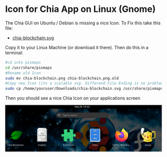 # Icon for Chia App on Linux (Gnome)

The Chia GUI on Ubuntu / Debian is missing a nice Icon. To Fix this take this file:

- [chia-blockchain.svg](files/chia-blockchain.svg)

Copy it to your Linux Machine (or download it there). Then do this in a terminal:

```bash
#cd into pixmaps
cd /usr/share/pixmaps
#Rename old Icon
sudo mv chia-blockchain.png chia-blockchain.png.old
#Copy new Icon (its a scalable svg. Differend File Ending is no problem)
sudo cp /home/youruser/Downloads/chia-blockchain.svg /usr/share/pixmaps
```

Then you should see a nice Chia Icon on your applications screen

![](chia_icon_screenshot.png)